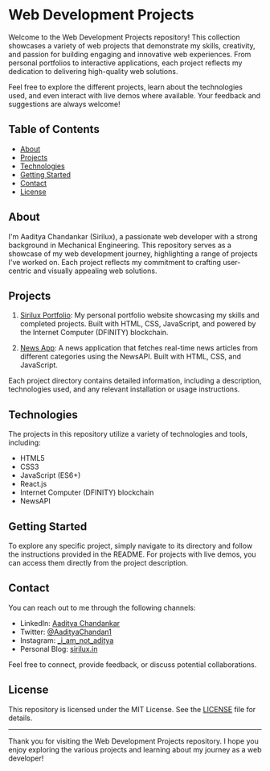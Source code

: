# Web Development Projects

Welcome to the Web Development Projects repository! This collection showcases a variety of web projects that demonstrate my skills, creativity, and passion for building engaging and innovative web experiences. From personal portfolios to interactive applications, each project reflects my dedication to delivering high-quality web solutions.

Feel free to explore the different projects, learn about the technologies used, and even interact with live demos where available. Your feedback and suggestions are always welcome!

## Table of Contents

- [About](#about)
- [Projects](#projects)
- [Technologies](#technologies)
- [Getting Started](#getting-started)
- [Contact](#contact)
- [License](#license)

## About

I'm Aaditya Chandankar (Sirilux), a passionate web developer with a strong background in Mechanical Engineering. This repository serves as a showcase of my web development journey, highlighting a range of projects I've worked on. Each project reflects my commitment to crafting user-centric and visually appealing web solutions.

## Projects

1. [Sirilux Portfolio](https://nllru-ayaaa-aaaag-abrvq-cai.icp0.io/): My personal portfolio website showcasing my skills and completed projects. Built with HTML, CSS, JavaScript, and powered by the Internet Computer (DFINITY) blockchain.

2. [News App](https://github.com/sirilux191/Web-Development-Projects/tree/main/NEWS%20Website): A news application that fetches real-time news articles from different categories using the NewsAPI. Built with HTML, CSS, and JavaScript.

Each project directory contains detailed information, including a description, technologies used, and any relevant installation or usage instructions.

## Technologies

The projects in this repository utilize a variety of technologies and tools, including:

- HTML5
- CSS3
- JavaScript (ES6+)
- React.js
- Internet Computer (DFINITY) blockchain
- NewsAPI

## Getting Started

To explore any specific project, simply navigate to its directory and follow the instructions provided in the README. For projects with live demos, you can access them directly from the project description.

## Contact

You can reach out to me through the following channels:

- LinkedIn: [Aaditya Chandankar](https://www.linkedin.com/in/sirilux/)
- Twitter: [@AadityaChandan1](https://twitter.com/AadityaChandan1)
- Instagram: [_i_am_not_aditya](https://www.instagram.com/_i_am_not_aditya)
- Personal Blog: [sirilux.in](https://sirilux.in/)

Feel free to connect, provide feedback, or discuss potential collaborations.

## License

This repository is licensed under the MIT License. See the [LICENSE](LICENSE) file for details.

---

Thank you for visiting the Web Development Projects repository. I hope you enjoy exploring the various projects and learning about my journey as a web developer!
